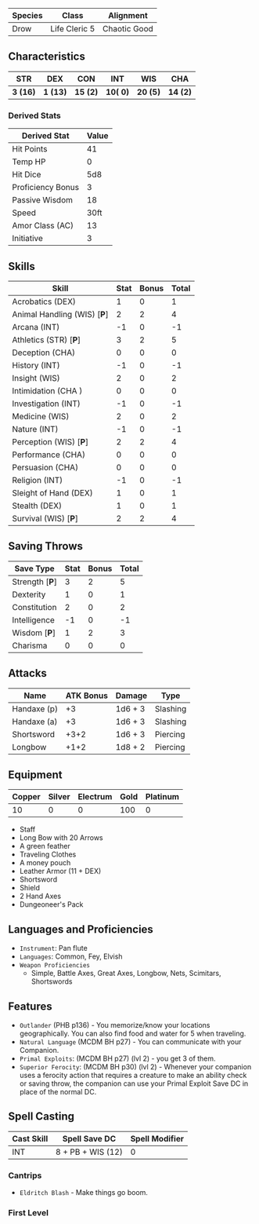 | Species | Class         | Alignment    |
| ------- | ------------- | ------------ |
| Drow    | Life Cleric 5 | Chaotic Good |

## Characteristics

| **STR**    |  **DEX**   | **CON**    | **INT**    | **WIS**    | **CHA**    |
| ---------- | :--------: | ---------- | ---------- | ---------- | ---------- |
| **3 (16)** | **1 (13)** | **15 (2)** | **10( 0)** | **20 (5)** | **14 (2)** |

### Derived Stats

| Derived Stat      | Value |
| ----------------- | ----- |
| Hit Points        | 41    |
| Temp HP           | 0     |
| Hit Dice          | 5d8   |
| Proficiency Bonus | 3     |
| Passive Wisdom    | 18    |
| Speed             | 30ft  |
| Amor Class (AC)   | 13    |
| Initiative        | 3     |

## Skills

| Skill                         | Stat | Bonus | Total |
| ----------------------------- | ---- | ----- | ----- |
| Acrobatics (DEX)              | 1    | 0     | 1     |
| Animal Handling (WIS) [**P**] | 2    | 2     | 4     |
| Arcana (INT)                  | -1   | 0     | -1    |
| Athletics (STR) [**P**]       | 3    | 2     | 5     |
| Deception (CHA)               | 0    | 0     | 0     |
| History (INT)                 | -1   | 0     | -1    |
| Insight (WIS)                 | 2    | 0     | 2     |
| Intimidation (CHA )           | 0    | 0     | 0     |
| Investigation (INT)           | -1   | 0     | -1    |
| Medicine (WIS)                | 2    | 0     | 2     |
| Nature (INT)                  | -1   | 0     | -1    |
| Perception (WIS) [**P**]      | 2    | 2     | 4     |
| Performance (CHA)             | 0    | 0     | 0     |
| Persuasion (CHA)              | 0    | 0     | 0     |
| Religion (INT)                | -1   | 0     | -1    |
| Sleight of Hand (DEX)         | 1    | 0     | 1     |
| Stealth (DEX)                 | 1    | 0     | 1     |
| Survival (WIS) [**P**]        | 2    | 2     | 4     |

## Saving Throws

| Save Type        | Stat | Bonus | Total |
| ---------------- | ---- | ----- | ----- |
| Strength [**P**] | 3    | 2     | 5     |
| Dexterity        | 1    | 0     | 1     |
| Constitution     | 2    | 0     | 2     |
| Intelligence     | -1   | 0     | -1    |
| Wisdom [**P**]   | 1    | 2     | 3     |
| Charisma         | 0    | 0     | 0     |

## Attacks

| Name        | ATK Bonus | Damage  | Type     |
| ----------- | --------- | ------- | -------- |
| Handaxe (p) | +3        | 1d6 + 3 | Slashing |
| Handaxe (a) | +3        | 1d6 + 3 | Slashing |
| Shortsword  | +3+2      | 1d6 + 3 | Piercing |
| Longbow     | +1+2      | 1d8 + 2 | Piercing |

## Equipment

| Copper | Silver | Electrum | Gold | Platinum |
| ------ | ------ | -------- | ---- | -------- |
| 10     | 0      | 0        | 100  | 0        |

* Staff
* Long Bow with 20 Arrows
* A green feather
* Traveling Clothes
* A money pouch
* Leather Armor (11 + DEX)
* Shortsword
* Shield
* 2 Hand Axes
* Dungeoneer's Pack

## Languages and Proficiencies

* `Instrument`: Pan flute
* `Languages`: Common, Fey, Elvish
* `Weapon Proficiencies`
	* Simple, Battle Axes, Great Axes, Longbow, Nets, Scimitars, Shortswords

## Features

* `Outlander` (PHB p136) - You memorize/know your locations geographically. You can also find food and water for 5 when traveling.
* `Natural Language` (MCDM BH p27) - You can communicate with your Companion.
* `Primal Exploits`: (MCDM BH p27) (lvl 2) - you get 3 of them.
* `Superior Ferocity`: (MCDM BH p30) (lvl 2) - Whenever your companion uses a ferocity action that requires a creature to make an ability check or saving throw, the companion can use your Primal Exploit Save DC in place of the normal DC.

## Spell Casting

| Cast Skill | Spell Save DC     | Spell Modifier |
| ---------- | ----------------- | -------------- |
| INT        | 8 + PB + WIS (12) | 0              |

### Cantrips

* `Eldritch Blash` - Make things go boom.

### First Level

